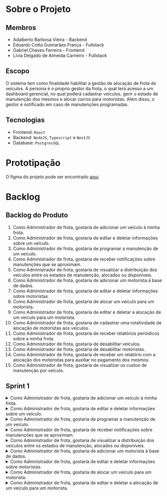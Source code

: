 # Sobre o Projeto

## Membros
- Adalberto Barbosa Vieira - Backend
- Eduardo Cotta Guimarães França - Fullstack
- Gabriel Chaves Ferreira - Frontend
- Lívia Delgado de Almeida Carneiro - Fullstack

## Escopo

O sistema tem como finalidade habilitar a gestão de alocação de frota de veículos.
A persona é o proprio gestor da frota, o qual terá acesso a um dashboard gerencial, no qual poderá cadastrar veículos, gerir o estado de manutenção dos mesmos e alocar carros para motoristas.
Além disso, o gestor é notificado em caso de manutenções programadas.

## Tecnologias
- Frontend: `React`
- Backend: `NodeJS`, `Typescript` e `NestJS`
- Database: `PostgresSQL`

# Prototipação

O figma do projeto pode ser encontrado [aqui](https://www.figma.com/file/wqJ3OV2hayIyu3NYOiKenk/palantir?type=design&node-id=0-1&mode=design&t=oSIUZozwVaHgTDtX-0).

# Backlog 

## Backlog do Produto
1. Como Administrador de frota, gostaria de adicionar um veículo à minha frota.
2. Como Administrador de frota, gostaria de editar e deletar informações sobre um veículo.
3. Como Administrador de frota, gostaria de programar a manutenção de um veículo.
4. Como Administrador de frota, gostaria de receber notificações sobre manutenções que se aproximam.
5. Como Administrador de frota, gostaria de visualizar a distribuição dos veículos entre os estados de manutenção, alocados ou disponíveis.
6. Como Administrador de frota, gostaria de adicionar um motorista à base de dados.
7. Como Administrador de frota, gostaria de editar e deletar informações sobre motoristas.
8. Como Administrador de frota, gostaria de alocar um veículo para um motorista.
9. Como Administrador de frota, gostaria de editar e deletar a alocação de um veículo para um motorista.
10. Como Administrador de frota, gostaria de cadastrar uma rotatividade de alocação de motoristas aos veículos.
11. Como Administrador de frota, gostaria de receber relatórios periódicos sobre a minha frota.
12. Como Administrador de frota, gostaria de desabilitar veículos.
13. Como Administrador de frota, gostaria de desabilitar motoristas.
14. Como Administrador de frota, gostaria de receber um relatório com a alocação dos motoristas para auxiliar no pagamento dos mesmos.
15. Como Administrador de frota, gostaria de visualizar os custos de manutenção por veículo.

## Sprint 1

<details>
  <summary>Como Administrador de frota, gostaria de adicionar um veículo à minha frota.</summary>

  Tarefas:

  * Criar aplicação base em React
  * Instalar o banco de dados e criar as primeiras tabelas
  * Criar aplicação base Node
  * Criar docker compose para subir todas as aplicações
  * Implementar API para adicionar um veículo
  * Implementar tela de cadastro de veículo

</details>

<details>
  <summary>Como Administrador de frota, gostaria de editar e deletar informações sobre um veículo.</summary>

  Tarefas:

  * Implementar tela de listagem de veículos
  * Implementar API de listagem de veículos
  * Implementar API para obter informações de um veículo específico
  * Implementar API para editar um veículo
  * Implementar API para deletar um veículo
  * Implementar modal de confirmação de deleção de veículo
</details>

<details>
  <summary>Como Administrador de frota, gostaria de programar a manutenção de um veículo.</summary>
</details>

<details>
  <summary>Como Administrador de frota, gostaria de receber notificações sobre manutenções que se aproximam.</summary>
</details>

<details>
  <summary>Como Administrador de frota, gostaria de visualizar a distribuição dos veículos entre os estados de manutenção, alocados ou disponíveis.</summary>
</details>

<details>
  <summary>Como Administrador de frota, gostaria de adicionar um motorista à base de dados.</summary>
</details>

<details>
  <summary>Como Administrador de frota, gostaria de editar e deletar informações sobre motoristas.</summary>
</details>

<details>
  <summary>Como Administrador de frota, gostaria de alocar um veículo para um motorista.</summary>
</details>

<details>
  <summary>Como Administrador de frota, gostaria de editar e deletar a alocação de um veículo para um motorista.</summary>
</details>
